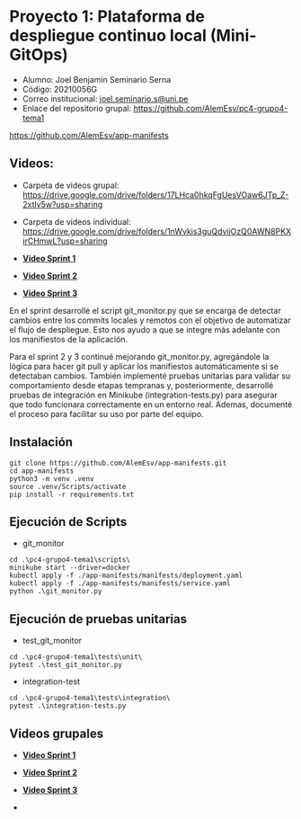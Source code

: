 # Proyecto 1: Plataforma de despliegue continuo local (Mini-GitOps)

* Alumno: Joel Benjamin Seminario Serna
* Código: 20210056G
* Correo institucional: joel.seminario.s@uni.pe
* Enlace del repositorio grupal: https://github.com/AlemEsv/pc4-grupo4-tema1
  
https://github.com/AlemEsv/app-manifests
## Videos:
* Carpeta de videos grupal: https://drive.google.com/drive/folders/17LHca0hkqFgUesVOaw6JTp_Z-2xtlv5w?usp=sharing
  
* Carpeta de videos individual: https://drive.google.com/drive/folders/1nWvkis3guQdvijOzQ0AWN8PKXirCHmwL?usp=sharing
  
- [**Video Sprint 1**](https://drive.google.com/file/d/1-30PtTELNW6knPTHX6XkzuL55M5NAowj/view?usp=sharing)

- [**Video Sprint 2**](https://drive.google.com/file/d/1qTVA4tNJcs28HX3VMUCkSAreZabxeLB3/view?usp=sharing)

- [**Video Sprint 3**](https://drive.google.com/file/d/1zNo3TUqEw7CRpQc2WXZ7LAFjyRJsdEKS/view?usp=sharing)

En el sprint desarrollé el script git_monitor.py que se encarga de detectar cambios entre los commits locales y remotos con el objetivo de automatizar el flujo de despliegue. Esto nos ayudo a que se integre más adelante con los manifiestos de la aplicación.

Para el sprint 2 y 3 continué mejorando git_monitor.py, agregándole la lógica para hacer git pull y aplicar los manifiestos automáticamente si se detectaban cambios. También implementé pruebas unitarias para validar su comportamiento desde etapas tempranas y, posteriormente, desarrollé pruebas de integración en Minikube (integration-tests.py) para asegurar que todo funcionara correctamente en un entorno real. Ademas, documenté el proceso para facilitar su uso por parte del equipo.

## Instalación

``` 
git clone https://github.com/AlemEsv/app-manifests.git
cd app-manifests
python3 -m venv .venv
source .venv/Scripts/activate
pip install -r requirements.txt
```

## Ejecución de Scripts

* git_monitor
``` 
cd .\pc4-grupo4-tema1\scripts\
minikube start --driver=docker
kubectl apply -f ./app-manifests/manifests/deployment.yaml
kubectl apply -f ./app-manifests/manifests/service.yaml
python .\git_monitor.py
``` 
## Ejecución de pruebas unitarias

* test_git_monitor
``` 
cd .\pc4-grupo4-tema1\tests\unit\
pytest .\test_git_monitor.py
``` 

* integration-test 
``` 
cd .\pc4-grupo4-tema1\tests\integration\
pytest .\integration-tests.py
``` 


## Videos grupales

- [**Video Sprint 1**](https://drive.google.com/file/d/1RCYpoSqdk2u3IU5WEPXr7lNXgw5CSirs/view?usp=sharing)

- [**Video Sprint 2**](https://drive.google.com/file/d/1XCiLPSQDIrydoPC9nj7fgx0n35-fumKQ/view?usp=sharing)

- [**Video Sprint 3**](https://drive.google.com/file/d/1-Z0oBtFXMEhAb5o0QYTvQhvlcvZfD968/view?usp=sharing)
- 
